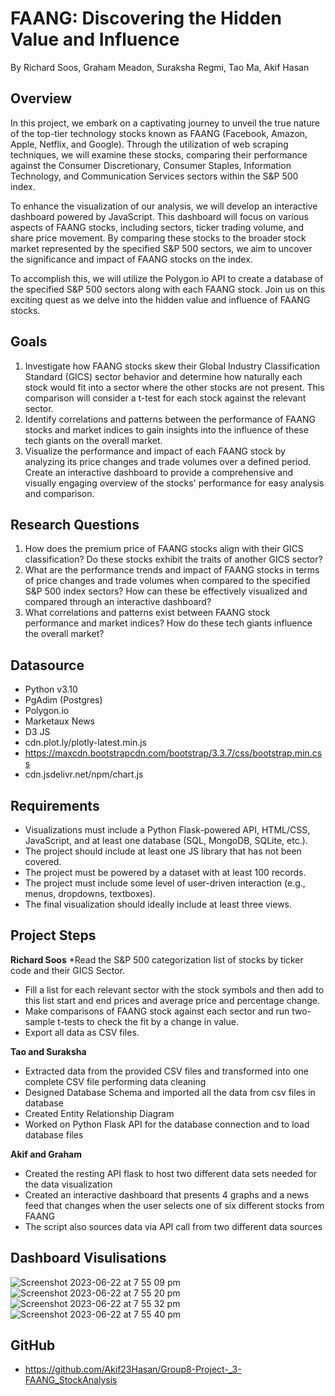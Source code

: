 # FAANG: Discovering the Hidden Value and Influence
By Richard Soos, Graham Meadon, Suraksha Regmi, Tao Ma, Akif Hasan

## Overview
In this project, we embark on a captivating journey to unveil the true nature of the top-tier technology stocks known as FAANG (Facebook, Amazon, Apple, Netflix, and Google). Through the utilization of web scraping techniques, we will examine these stocks, comparing their performance against the Consumer Discretionary, Consumer Staples, Information Technology, and Communication Services sectors within the S&P 500 index.

To enhance the visualization of our analysis, we will develop an interactive dashboard powered by JavaScript. This dashboard will focus on various aspects of FAANG stocks, including sectors, ticker trading volume, and share price movement. By comparing these stocks to the broader stock market represented by the specified S&P 500 sectors, we aim to uncover the significance and impact of FAANG stocks on the index.

To accomplish this, we will utilize the Polygon.io API to create a database of the specified S&P 500 sectors along with each FAANG stock. Join us on this exciting quest as we delve into the hidden value and influence of FAANG stocks.

## Goals
1) Investigate how FAANG stocks skew their Global Industry Classification Standard (GICS) sector behavior and determine how naturally each stock would fit into a sector where the other stocks are not present. This comparison will consider a t-test for each stock against the relevant sector.
2) Identify correlations and patterns between the performance of FAANG stocks and market indices to gain insights into the influence of these tech giants on the overall market.
3) Visualize the performance and impact of each FAANG stock by analyzing its price changes and trade volumes over a defined period. Create an interactive dashboard to provide a comprehensive and visually engaging overview of the stocks' performance for easy analysis and comparison.

## Research Questions
1) How does the premium price of FAANG stocks align with their GICS classification? Do these stocks exhibit the traits of another GICS sector?
2) What are the performance trends and impact of FAANG stocks in terms of price changes and trade volumes when compared to the specified S&P 500 index sectors? How can these be effectively visualized and compared through an interactive dashboard?
3) What correlations and patterns exist between FAANG stock performance and market indices? How do these tech giants influence the overall market?

## Datasource
* Python v3.10
* PgAdim (Postgres)
* Polygon.io
* Marketaux News
* D3 JS
* cdn.plot.ly/plotly-latest.min.js
* https://maxcdn.bootstrapcdn.com/bootstrap/3.3.7/css/bootstrap.min.css
* cdn.jsdelivr.net/npm/chart.js

  
## Requirements
* Visualizations must include a Python Flask-powered API, HTML/CSS, JavaScript, and at least one database (SQL, MongoDB, SQLite, etc.).
* The project should include at least one JS library that has not been covered.
* The project must be powered by a dataset with at least 100 records.
* The project must include some level of user-driven interaction (e.g., menus, dropdowns, textboxes).
* The final visualization should ideally include at least three views.

## Project Steps
**Richard Soos**
*Read the S&P 500 categorization list of stocks by ticker code and their GICS Sector.
* Fill a list for each relevant sector with the stock symbols and then add to this list start and end prices and average price and percentage change.
* Make comparisons of FAANG stock against each sector and run two-sample t-tests to check the fit by a change in value.
* Export all data as CSV files.

**Tao and Suraksha**
* Extracted data from the provided CSV files and transformed into one complete CSV file performing data cleaning
* Designed Database Schema and imported all the data from csv files in database
* Created Entity Relationship Diagram
* Worked on Python Flask API for the database connection and to load database files 

**Akif and Graham**
* Created the resting API flask to host two different data sets needed for the data visualization
* Created an interactive dashboard that presents 4 graphs and a news feed that changes when the user selects one of six different stocks from FAANG
* The script also sources data via API call from two different data sources 

## Dashboard Visulisations
![Screenshot 2023-06-22 at 7 55 09 pm](https://github.com/Akif23Hasan/Group8-Project-_3-FAANG_StockAnalysis/assets/123386740/8f0b9fa7-239a-4a2b-b8ee-98f9108cdf9a)
![Screenshot 2023-06-22 at 7 55 20 pm](https://github.com/Akif23Hasan/Group8-Project-_3-FAANG_StockAnalysis/assets/123386740/96763c4e-316e-4f7e-9e8f-8c0fdaa4650f)
![Screenshot 2023-06-22 at 7 55 32 pm](https://github.com/Akif23Hasan/Group8-Project-_3-FAANG_StockAnalysis/assets/123386740/b1ace9d7-be63-4764-8b76-f4d1578168cf)
![Screenshot 2023-06-22 at 7 55 40 pm](https://github.com/Akif23Hasan/Group8-Project-_3-FAANG_StockAnalysis/assets/123386740/d9dc380e-a4ab-42ee-8399-a0aa39b563bc)


## GitHub
* https://github.com/Akif23Hasan/Group8-Project-_3-FAANG_StockAnalysis
